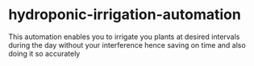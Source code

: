 # hydroponic-irrigation-automation
This automation enables you to irrigate you plants at desired intervals during the day without your interference hence saving on time and also doing it so accurately 
